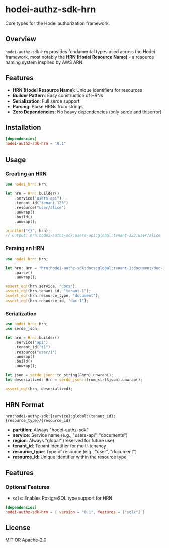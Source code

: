 # hodei-authz-sdk-hrn

Core types for the Hodei authorization framework.

## Overview

`hodei-authz-sdk-hrn` provides fundamental types used across the Hodei framework, most notably the **HRN (Hodei Resource Name)** - a resource naming system inspired by AWS ARN.

## Features

- **HRN (Hodei Resource Name)**: Unique identifiers for resources
- **Builder Pattern**: Easy construction of HRNs
- **Serialization**: Full serde support
- **Parsing**: Parse HRNs from strings
- **Zero Dependencies**: No heavy dependencies (only serde and thiserror)

## Installation

```toml
[dependencies]
hodei-authz-sdk-hrn = "0.1"
```

## Usage

### Creating an HRN

```rust
use hodei_hrn::Hrn;

let hrn = Hrn::builder()
    .service("users-api")
    .tenant_id("tenant-123")
    .resource("user/alice")
    .unwrap()
    .build()
    .unwrap();

println!("{}", hrn);
// Output: hrn:hodei-authz-sdk:users-api:global:tenant-123:user/alice
```

### Parsing an HRN

```rust
use hodei_hrn::Hrn;

let hrn: Hrn = "hrn:hodei-authz-sdk:docs:global:tenant-1:document/doc-1"
    .parse()
    .unwrap();

assert_eq!(hrn.service, "docs");
assert_eq!(hrn.tenant_id, "tenant-1");
assert_eq!(hrn.resource_type, "document");
assert_eq!(hrn.resource_id, "doc-1");
```

### Serialization

```rust
use hodei_hrn::Hrn;
use serde_json;

let hrn = Hrn::builder()
    .service("api")
    .tenant_id("t1")
    .resource("user/1")
    .unwrap()
    .build()
    .unwrap();

let json = serde_json::to_string(&hrn).unwrap();
let deserialized: Hrn = serde_json::from_str(&json).unwrap();

assert_eq!(hrn, deserialized);
```

## HRN Format

```
hrn:hodei-authz-sdk:{service}:global:{tenant_id}:{resource_type}/{resource_id}
```

- **partition**: Always "hodei-authz-sdk"
- **service**: Service name (e.g., "users-api", "documents")
- **region**: Always "global" (reserved for future use)
- **tenant_id**: Tenant identifier for multi-tenancy
- **resource_type**: Type of resource (e.g., "user", "document")
- **resource_id**: Unique identifier within the resource type

## Features

### Optional Features

- `sqlx`: Enables PostgreSQL type support for HRN

```toml
[dependencies]
hodei-authz-sdk-hrn = { version = "0.1", features = ["sqlx"] }
```

## License

MIT OR Apache-2.0

